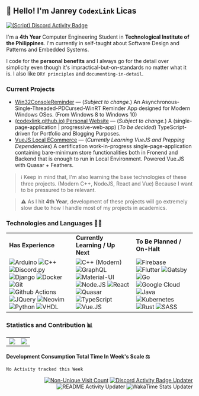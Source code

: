 ## 👋 Hello! I'm Janrey `CodexLink` Licas
[![(Script) Discord Activity Badge](https://badgen.net/badge/Online/im%20having%20anxiety%20wait%20lang?color=61d800&labelColor=61d800&icon=discord)](https://github.com/CodexLink/CodexLink)

I'm a **4th Year** Computer Engineering Student in **Technological Institute of the Philippines**. I'm currently in self-taught about Software Design and Patterns and Embedded Systems.

I code for the **personal benefits** and I always go for the detail over simplicity even though it's impractical-but-on-standards no matter what it is. I also like `DRY principles` and `documenting-in-detail`.

### Current Projects
* [Win32ConsoleReminder](https://github.com/CodexLink/Win32ConsoleReminder) — (*Subject to change.*) An Asynchronous-Single-Threaded-PDCursed-WinRT Reminder App designed for Modern Windows OSes. (From Windows 8 to Windows 10)
* [(codexlink.github.io) Personal Website](https://github.com/CodexLink/codexlink.github.io) — (*Subject to change.*) A (single-page-application | progressive-web-app) (*To be decided*) TypeScript-driven for Portfolio and Blogging Purposes.
* [VueJS Local ECommerce](https://github.com/CodexLink/VueJS_ECommerce) — (*Currently Learning VueJS and Prepping Dependencies*) A certification work-in-progress single-page-application containing bare-minimum store functionalities both in Fronend and Backend that is enough to run in Local Environment. Powered Vue.JS with Quasar + Feathers.

> ℹ️ Keep in mind that, I'm also learning the base technologies of these three projects. (Modern C++, NodeJS, React and Vue) Because I want to be pressured to be relevant.

> ⚠️ As I hit **4th Year**, development of these projects will go extremely slow due to how I handle most of my projects in academics.

### Technologies and Languages 👨‍💻

<div class="center">
<table>
  <tr>
    <td>
      <b>Has Experience</b>
    </td>
    <td>
      <b>Currently Learning / Up Next</b>
    </td>
    <td>
      <b>To Be Planned / On-Halt</b>
    </td>
  </tr>
  <tr>
    <td>
        <img alt="Arduino" src="https://img.shields.io/badge/-Arduino-00979D?style=flat&logo=arduino&logoColor=white"/>
        <img alt="C++" src="https://img.shields.io/badge/-C%2B%2B-00599C?style=flat-&logo=c%2B%2B&logoColor=white"/>
        <img alt="Discord.py" src="https://img.shields.io/badge/-Discord.py-7289DA?style=flat&logo=discord&logoColor=white"/>
        <img alt="Django" src="https://img.shields.io/badge/-Django-092E20?style=flat&logo=django&logoColor=white"/>
        <img alt="Docker" src="https://img.shields.io/badge/-Docker-46A2F1?style=flat&logo=docker&logoColor=white"/>
        <img alt="Git" src="https://img.shields.io/badge/-Git-F05032?style=flat&logo=git&logoColor=white"/>
        <img alt="Github Actions" src="https://img.shields.io/badge/-Github Actions-2088FF?style=flat&logo=git&logoColor=white"/>
        <img alt="JQuery" src="https://img.shields.io/badge/-JQuery-0769AD?style=flat&logo=jquery&logoColor=white"/>
        <img alt="Neovim" src="https://img.shields.io/badge/-Neovim-57A143?style=flat&logo=neovim&logoColor=white"/>
        <img alt="Python" src="https://img.shields.io/badge/-Python-33776AB?style=flat&logo=python&logoColor=white"/>
        <img alt="VHDL" src="https://img.shields.io/badge/-VHDL-46A2F1?style=flat&logoColor=white"/>
    </td>
    <td>
        <img alt="C++ (Modern)" src="https://img.shields.io/badge/-Modern C%2B%2B%20%2811%20to%2020%29-00599C?style=flat-&logo=c%2B%2B&logoColor=white"/>
        <img alt="GraphQL" src="https://img.shields.io/badge/-GraphQL-E10098?style=flat&logo=graphql&logoColor=white"/>
        <img alt="Material-UI" src="https://img.shields.io/badge/Material--UI-0081CB?logo=material-ui&logoColor=white&style=flat"/>
        <img alt="Node.JS" src="https://img.shields.io/badge/-Node.JS-43853D?style=flat&logo=Node.JS&logoColor=white"/>
        <img alt="React" src="https://img.shields.io/badge/React-45B8D8?logo=react&logoColor=white&style=flat"/>
        <img alt="Quasar" src="https://img.shields.io/badge/Quasar-1976E2?logo=quasar&logoColor=white&style=flat"/>
        <img alt="TypeScript" src="https://img.shields.io/badge/TypeScript-3178C6?logo=typescript&logoColor=white&style=flat"/>
        <img alt="Vue.JS" src="https://img.shields.io/badge/Vue.JS-4FC08D?logo=vue.js&logoColor=white&style=flat"/>
    </td>
    <td>
        <img alt="Firebase" src="https://img.shields.io/badge/Firebase-FFCA28?logo=firebase&logoColor=black&style=flat"/>
        <img alt="Flutter" src="https://img.shields.io/badge/Flutter-02569B?logo=flutter&logoColor=white&style=flat"/>
        <img alt="Gatsby" src="https://img.shields.io/badge/Gatsby-663399?logo=gatsby&logoColor=white&style=flat"/>
        <img alt="Go" src="https://img.shields.io/badge/Go-00ADD8?logo=go&logoColor=white&style=flat"/>
        <img alt="Google Cloud" src="https://img.shields.io/badge/Goggle_Cloud-4285F4?logo=google%20cloud&logoColor=white&style=flat"/>
        <img alt="Java" src="https://img.shields.io/badge/-Java-007396?style=flat&logo=java&logoColor=white"/>
        <img alt="Kubernetes" src="https://img.shields.io/badge/-Kubernetes-32CCE5?style=flat&logo=kubernetes&logoColor=white"/>
        <img alt="Rust" src="https://img.shields.io/badge/-Rust-000000?style=flat&logo=rust&logoColor=white"/>
        <img alt="SASS" src="https://img.shields.io/badge/-SASS-CC6699?style=flat&logo=sass&logoColor=white"/>
    </td>
  </tr>
</table>
</div>

### Statistics and Contribution 📊

<table>
  <tr>
    <td>
        <img src="https://github-readme-stats.vercel.app/api/top-langs/?username=CodexLink&layout=compact&card_width=350"/>
    </td>
    <td>
        <img src="https://github-readme-stats.vercel.app/api?username=CodexLink&show_icons=true&theme=radical&include_all_commits=true&count_private=true&line_height=21" />
    </td>
  </tr>
</table>

#### Development Consumption Total Time In Week's Scale ⚖️

<!--START_SECTION:waka-->
```text
No Activity tracked this Week
```
<!--END_SECTION:waka-->

<div align="right">

[![Non-Unique Visit Count](https://komarev.com/ghpvc/?username=CodexLink&label=Visitor%20Profile%20Count&color=blueviolet)](https://github.com/antonkomarev/github-profile-views-counter)
[![Discord Activity Badge Updater](https://github.com/CodexLink/CodexLink/actions/workflows/DiscordBadge.yml/badge.svg?branch=master)](https://github.com/CodexLink/CodexLink/actions/workflows/DiscordBadge.yml)
![README Activity Updater](https://github.com/CodexLink/CodexLink/workflows/README%20Activity%20Updater/badge.svg)
![WakaTime Stats Updater](https://github.com/CodexLink/CodexLink/workflows/WakaTime%20Stats%20Updater/badge.svg)

</div>
